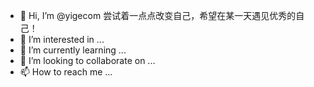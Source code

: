 - 👋 Hi, I’m @yigecom 尝试着一点点改变自己，希望在某一天遇见优秀的自己！
- 👀 I’m interested in ...
- 🌱 I’m currently learning ...
- 💞️ I’m looking to collaborate on ...
- 📫 How to reach me ...

<!---
yigecom/yigecom is a ✨ special ✨ repository because its `README.md` (this file) appears on your GitHub profile.
You can click the Preview link to take a look at your changes.
--->

